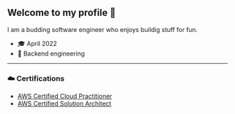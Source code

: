 ## Welcome to my profile 👋
I am a budding software engineer who enjoys buildig stuff for fun.

- :mortar_board: April 2022
- :dart: Backend engineering

---
### :cloud: Certifications
- [AWS Certified Cloud Practitioner](https://www.credly.com/badges/affc0b27-64f4-4c88-b43e-fca06b792b1e?source=linked_in_profile)
- [AWS Certified Solution Architect](https://www.credly.com/badges/40394442-9eed-42ed-80c8-deac264b8919?source=linked_in_profile)
